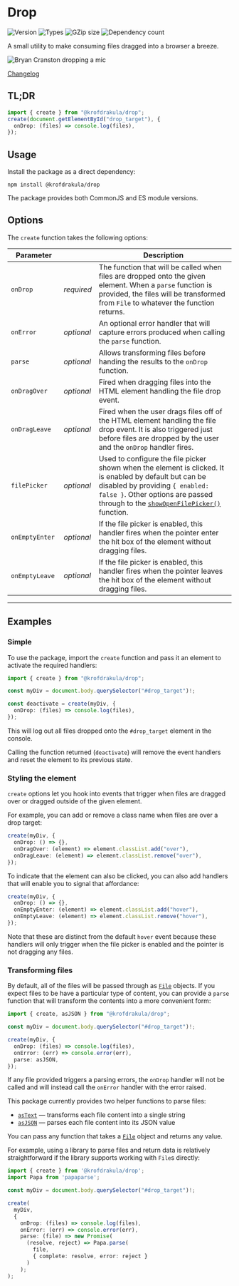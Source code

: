# Drop

![Version](https://badgen.net/npm/v/@krofdrakula/drop)
![Types](https://badgen.net/npm/types/@krofdrakula/drop)
![GZip size](https://badgen.net/bundlephobia/minzip/@krofdrakula/drop)
![Dependency count](https://badgen.net/bundlephobia/dependency-count/@krofdrakula/drop)

A small utility to make consuming files dragged into a browser a breeze.

![Bryan Cranston dropping a mic](https://media.giphy.com/media/3o72Fk2eBOXRDhoq9W/giphy.gif)

[Changelog](CHANGELOG.md)

## TL;DR

```ts
import { create } from "@krofdrakula/drop";
create(document.getElementById("drop_target"), {
  onDrop: (files) => console.log(files),
});
```

## Usage

Install the package as a direct dependency:

```
npm install @krofdrakula/drop
```

The package provides both CommonJS and ES module versions.

## Options

The `create` function takes the following options:

| Parameter       |            | Description                                                                                                                                                                                                                                                                                                 |
| --------------- | ---------- | ----------------------------------------------------------------------------------------------------------------------------------------------------------------------------------------------------------------------------------------------------------------------------------------------------------- |
| `onDrop`        | _required_ | The function that will be called when files are dropped onto the given element. When a `parse` function is provided, the files will be transformed from `File` to whatever the function returns.                                                                                                            |
| `onError`       | _optional_ | An optional error handler that will capture errors produced when calling the `parse` function.                                                                                                                                                                                                              |
| `parse`         | _optional_ | Allows transforming files before handing the results to the `onDrop` function.                                                                                                                                                                                                                              |
| `onDragOver`    | _optional_ | Fired when dragging files into the HTML element handling the file drop event.                                                                                                                                                                                                                               |
| `onDragLeave`   | _optional_ | Fired when the user drags files off of the HTML element handling the file drop event. It is also triggered just before files are dropped by the user and the `onDrop` handler fires.                                                                                                                        |
| `filePicker`    | _optional_ | Used to configure the file picker shown when the element is clicked. It is enabled by default but can be disabled by providing `{ enabled: false }`. Other options are passed through to the [`showOpenFilePicker()`](https://developer.mozilla.org/en-US/docs/Web/API/Window/showOpenFilePicker) function. |
| `onEmptyEnter`  | _optional_ | If the file picker is enabled, this handler fires when the pointer enter the hit box of the element without dragging files.                                                                                                                                                                                 |
| `onEmptyLeave`  | _optional_ | If the file picker is enabled, this handler fires when the pointer leaves the hit box of the element without dragging files.                                                                                                                                                                                |

---

## Examples

### Simple

To use the package, import the `create` function and pass it an element to activate the required handlers:

```ts
import { create } from "@krofdrakula/drop";

const myDiv = document.body.querySelector("#drop_target")!;

const deactivate = create(myDiv, {
  onDrop: (files) => console.log(files),
});
```

This will log out all files dropped onto the `#drop_target` element in the console.

Calling the function returned (`deactivate`) will remove the event handlers and reset the element to its previous state.

### Styling the element

`create` options let you hook into events that trigger when files are dragged over or dragged outside of the given element.

For example, you can add or remove a class name when files are over a drop target:

```ts
create(myDiv, {
  onDrop: () => {},
  onDragOver: (element) => element.classList.add("over"),
  onDragLeave: (element) => element.classList.remove("over"),
});
```

To indicate that the element can also be clicked, you can also add handlers that will enable you to signal that affordance:

```ts
create(myDiv, {
  onDrop: () => {},
  onEmptyEnter: (element) => element.classList.add("hover"),
  onEmptyLeave: (element) => element.classList.remove("hover"),
});
```

Note that these are distinct from the default `hover` event because these handlers will only trigger when the file picker is enabled and the pointer is not dragging any files.

### Transforming files

By default, all of the files will be passed through as [`File`](https://developer.mozilla.org/en-US/docs/Web/API/File) objects. If you expect files to be have a particular type of content, you can provide a `parse` function that will transform the contents into a more convenient form:

```ts
import { create, asJSON } from "@krofdrakula/drop";

const myDiv = document.body.querySelector("#drop_target")!;

create(myDiv, {
  onDrop: (files) => console.log(files),
  onError: (err) => console.error(err),
  parse: asJSON,
});
```

If any file provided triggers a parsing errors, the `onDrop` handler will not be called and will instead call the `onError` handler with the error raised.

This package currently provides two helper functions to parse files:

- [`asText`](src/parsers.ts) — transforms each file content into a single string
- [`asJSON`](src/parsers.ts) — parses each file content into its JSON value

You can pass any function that takes a [`File`](https://developer.mozilla.org/en-US/docs/Web/API/File) object and returns any value.

For example, using a library to parse files and return data is relatively straightforward if the library supports working with `File`s directly:

```ts
import { create } from '@krofdrakula/drop';
import Papa from 'papaparse';

const myDiv = document.body.querySelector("#drop_target")!;

create(
  myDiv,
  {
    onDrop: (files) => console.log(files),
    onError: (err) => console.error(err),
    parse: (file) => new Promise(
      (resolve, reject) => Papa.parse(
        file,
        { complete: resolve, error: reject }
      )
    );
);
```
